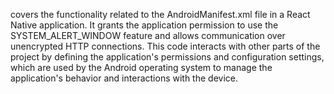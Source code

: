 covers the functionality related to the AndroidManifest.xml file in a React Native application. It grants the application permission to use the SYSTEM_ALERT_WINDOW feature and allows communication over unencrypted HTTP connections. This code interacts with other parts of the project by defining the application's permissions and configuration settings, which are used by the Android operating system to manage the application's behavior and interactions with the device.